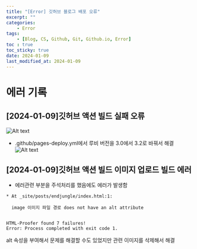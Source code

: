 ```yaml
---
title: "[Error] 깃허브 블로그 배포 오류"
excerpt: ""
categories:
    - Error
tags:
    - [Blog, CS, Github, Git, Github.io, Error]
toc : true
toc_sticky: true
date: 2024-01-09
last_modified_at: 2024-01-09
---
```

# 에러 기록
## [2024-01-09]깃허브 액션 빌드 실패 오류
![Alt text](/assets/img/2024-01-09-error2/image-1.png/image.png)
- .github/pages-deploy.yml에서 루비 버전을 3.0에서 3.2로 바꿔서 해결
![Alt text](/assets/img/2024-01-09-error2/image-1.png/image-1.png)
## [2024-01-09]깃허브 액션 빌드 이미지 업로드 빌드 에러
- 에러관련 부분을 주석처리를 했음에도 에러가 발생함
```
* At _site/posts/endjungle/index.html:1:

  image 이미지 파일 경로 does not have an alt attribute


HTML-Proofer found 7 failures!
Error: Process completed with exit code 1.
```
alt 속성을 부여해서 문제를 해결할 수도 있었지만 
관련 이미지를 삭제해서 해결
